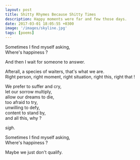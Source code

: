 ```yaml
---
layout: post
title: Shitty Rhymes Because Shitty Times
description: Happy moments were far and few those days.
date: 2017-03-01 18:05:55 +0300
image: '/images/skyline.jpg'
tags: [poems]
---
```


Sometimes I find myself asking,  
Where's happiness ?  

And then I wait for someone to answer.  

Afterall, a species of waiters, that's what we are.  
Right person, right moment, right situation, right this, right that !  

We prefer to suffer and cry,  
let our sorrow multiply,  
allow our dreams to die,  
too afraid to try,  
unwilling to defy,  
content to stand by,  
and all this, why ?  

<i>sigh</i>.  

Sometimes I find myself asking,  
Where's happiness ?  

Maybe we just don't qualify.  